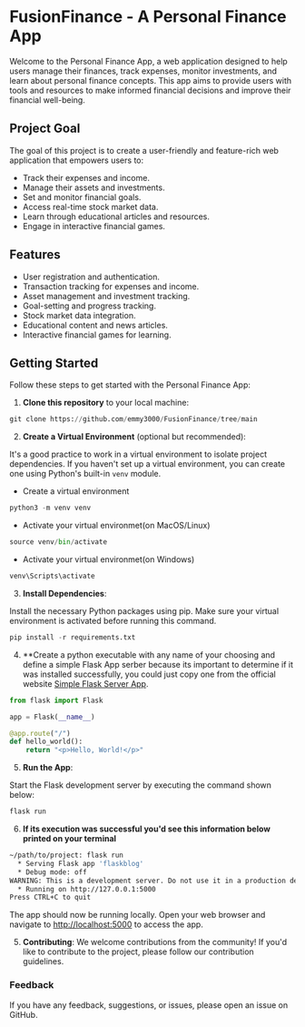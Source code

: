 # FusionFinance - A Personal Finance App

Welcome to the Personal Finance App, a web application designed to help users manage their finances, track expenses, monitor investments, and learn about personal finance concepts. This app aims to provide users with tools and resources to make informed financial decisions and improve their financial well-being.

## Project Goal
The goal of this project is to create a user-friendly and feature-rich web application that empowers users to:

- Track their expenses and income.
- Manage their assets and investments.
- Set and monitor financial goals.
- Access real-time stock market data.
- Learn through educational articles and resources.
- Engage in interactive financial games.

## Features
- User registration and authentication.
- Transaction tracking for expenses and income.
- Asset management and investment tracking.
- Goal-setting and progress tracking.
- Stock market data integration.
- Educational content and news articles.
- Interactive financial games for learning.

## Getting Started
Follow these steps to get started with the Personal Finance App:

1. **Clone this repository** to your local machine:
```python
git clone https://github.com/emmy3000/FusionFinance/tree/main
```

2. **Create a Virtual Environment** (optional but recommended):

It's a good practice to work in a virtual environment to isolate project dependencies. If you haven't set up a virtual environment, you can create one using Python's built-in `venv` module.

- Create a virtual environment
```python
python3 -m venv venv
```

- Activate your virtual environmet(on MacOS/Linux)
```python
source venv/bin/activate
```

- Activate your virtual environmet(on Windows)
```python
venv\Scripts\activate
```

3. **Install Dependencies**:

Install the necessary Python packages using pip. Make sure your virtual environment is activated before running this command.
```python
pip install -r requirements.txt
```

4. **Create a python executable with any name of your choosing and define a simple Flask App serber because its important to determine if it was installed successfully, you could just copy one from the official website [Simple Flask Server App](https://flask.palletsprojects.com/en/2.3.x/quickstart/).
```python
from flask import Flask

app = Flask(__name__)

@app.route("/")
def hello_world():
    return "<p>Hello, World!</p>"
```

5. **Run the App**:

Start the Flask development server by executing the command shown below:
```python
flask run
```

6. **If its execution was successful you'd see this information below printed on your terminal**
```bash
~/path/to/project: flask run
  * Serving Flask app 'flaskblog'
  * Debug mode: off
WARNING: This is a development server. Do not use it in a production deployment. Use a production WSGI server instead.
  * Running on http://127.0.0.1:5000
Press CTRL+C to quit

```
The app should now be running locally. Open your web browser and navigate to [http://localhost:5000](http://localhost:5000) to access the app.

5. **Contributing**:
We welcome contributions from the community! If you'd like to contribute to the project, please follow our contribution guidelines.

### Feedback
If you have any feedback, suggestions, or issues, please open an issue on GitHub.

